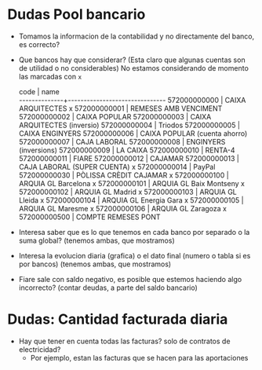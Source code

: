 # Dudas Pool bancario

- Tomamos la informacion de la contabilidad y no directamente del banco, es correcto?
- Que bancos hay que considerar? (Esta claro que algunas cuentas son de utilidad o no considerables) No estamos considerando de momento las marcadas con `x` 

     code     |             name              
--------------+-------------------------------
   572000000000 | CAIXA ARQUITECTES
 x 572000000001 | REMESES AMB VENCIMENT
   572000000002 | CAIXA POPULAR
   572000000003 | CAIXA ARQUITECTES (inversio)
   572000000004 | Triodos
   572000000005 | CAIXA ENGINYERS
   572000000006 | CAIXA POPULAR (cuenta ahorro)
   572000000007 | CAJA LABORAL
   572000000008 | ENGINYERS (inversions)
   572000000009 | LA CAIXA
   572000000010 | RENTA-4
   572000000011 | FIARE
   572000000012 | CAJAMAR
   572000000013 | CAJA LABORAL (SUPER CUENTA)
 x 572000000014 | PayPal
   572000000030 | PÒLISSA CRÈDIT CAJAMAR
 x 572000000100 | ARQUIA GL Barcelona
 x 572000000101 | ARQUIA GL Baix Montseny
 x 572000000102 | ARQUIA GL Madrid
 x 572000000103 | ARQUIA GL Lleida
 x 572000000104 | ARQUIA GL Energia Gara
 x 572000000105 | ARQUIA GL Maresme
 x 572000000106 | ARQUIA GL Zaragoza
 x 572000000500 | COMPTE REMESES PONT

- Interesa saber que es lo que tenemos en cada banco por separado o la suma global? (tenemos ambas, que mostramos)
- Interesa la evolucion diaria (grafica) o el dato final (numero o tabla si es por bancos) (tenemos ambas, que mostramos)
- Fiare sale con saldo negativo, es posible que estemos haciendo algo incorrecto? (contar deudas, a parte del saldo bancario)

# Dudas: Cantidad facturada diaria

- Hay que tener en cuenta todas las facturas? solo de contratos de electricidad?
	- Por ejemplo, estan las facturas que se hacen para las aportaciones
 


